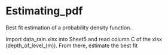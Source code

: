 # Estimating_pdf
Best fit estimation of a probability density function.

 Import data_rain.xlsx into Sheet5 and read column C of the xlsx (depth_of_level_(m)). From there, estimate the best fit
